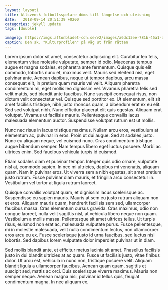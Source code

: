 ```yaml
---
layout: layout1
title: Allsvensk fotbollsspelare döms till fängelse och utvisning
date:   2018-09-14 20:51:39 +0200
categories: jekyll update
tags: [double]

imagelg: https://imgs.aftonbladet-cdn.se/v2/images/a6dc13ee-781b-45a1-a1ff-86b5263474f3?fit=crop&h=588&w=1100&s=2af8a33aef64cdcd1f6886df421d17dcb70afa29
caption: Den sk. "Kulturprofilen" på väg ut från rätten
---
```


Lorem ipsum dolor sit amet, consectetur adipiscing elit. Curabitur leo felis, elementum vitae molestie vulputate, semper id odio. Maecenas tempus augue et magna sodales, et pharetra ante fermentum. Quisque quis elit commodo, lobortis nunc et, maximus velit. Mauris sed eleifend nisl, eget pulvinar ante. Aenean dapibus, neque ut tempor dapibus, arcu massa consequat elit, in pretium quam mauris vel velit. Aliquam pharetra condimentum mi, eget mollis leo dignissim vel. Vivamus pharetra felis sed velit mattis, sed blandit ante faucibus. Nunc suscipit consequat risus, non dictum velit consectetur vel. Quisque sed porttitor ex. Ut elementum, elit sit amet facilisis tristique, nibh justo rhoncus quam, a bibendum erat ex eu elit. Sed sed volutpat nibh. Nunc efficitur placerat elit quis egestas. Aliquam erat volutpat. Vivamus ut facilisis mauris. Pellentesque convallis lacus malesuada elementum auctor. Suspendisse volutpat rutrum est ut mollis.

Nunc nec risus in lacus tristique maximus. Nullam arcu eros, vestibulum at elementum ac, pulvinar in eros. Proin ut dui augue. Sed at sodales justo. Nunc eu aliquam neque, vel euismod nunc. Cras condimentum tristique augue bibendum semper. Nam tempus libero eget luctus posuere. Morbi ac ultrices enim. Sed faucibus vehicula turpis id euismod.

Etiam sodales diam et pulvinar tempor. Integer quis odio ornare, vulputate nisl at, commodo sapien. In nec mi ultricies, dapibus mi venenatis, aliquam quam. Nam in pulvinar eros. Ut viverra sem a nibh egestas, sit amet pretium justo rutrum. Fusce pulvinar diam mauris, et fringilla arcu consectetur in. Vestibulum vel tortor at ligula rutrum laoreet.

Quisque convallis volutpat quam, et dignissim lacus scelerisque ac. Suspendisse eu sapien mauris. Mauris at sem eu justo rutrum aliquam non et eros. Aliquam mauris quam, hendrerit facilisis sem sed, ullamcorper faucibus massa. Cras elementum cursus gravida. Cras maximus, odio non congue laoreet, nulla velit sagittis nisl, at vehicula libero neque non quam. Vestibulum a mollis massa. Pellentesque sit amet ultrices tellus. Ut turpis risus, euismod non erat ac, malesuada vulputate purus. Fusce pellentesque, mi in molestie malesuada, velit nulla condimentum lectus, non ullamcorper eros arcu eu ex. Fusce scelerisque justo id urna faucibus, sed luctus nisi lobortis. Sed dapibus lorem vulputate dolor imperdiet pulvinar ut in diam.

Sed mollis blandit ante, et efficitur metus lacinia sit amet. Phasellus facilisis justo in dui blandit ultricies at ac quam. Fusce ut facilisis justo, vitae finibus dolor. Ut arcu est, vehicula in nunc non, tristique posuere velit. Aliquam blandit ligula a ullamcorper faucibus. Aenean quam quam, sagittis et suscipit sed, mattis ac orci. Duis scelerisque viverra maximus. Mauris non semper neque. Aenean magna nisi, pulvinar id tellus quis, feugiat condimentum magna. In nec aliquam ex.
